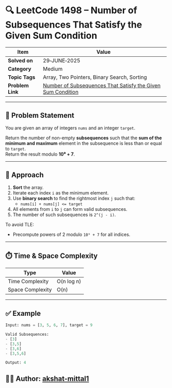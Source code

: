 # 🔍 LeetCode 1498 – Number of Subsequences That Satisfy the Given Sum Condition

| Item            | Value                                                                                                                    |
|-----------------|--------------------------------------------------------------------------------------------------------------------------|
| **Solved on**   | 29‑JUNE‑2025                                                                                                              |
| **Category**    | Medium                                                                                                                   |
| **Topic Tags**  | Array, Two Pointers, Binary Search, Sorting                                                                             |
| **Problem Link**| [Number of Subsequences That Satisfy the Given Sum Condition](https://leetcode.com/problems/number-of-subsequences-that-satisfy-the-given-sum-condition) |

---

## 📄 Problem Statement

You are given an array of integers `nums` and an integer `target`.

Return the number of non-empty **subsequences** such that the **sum of the minimum and maximum** element in the subsequence is less than or equal to `target`.  
Return the result modulo **10⁹ + 7**.

---

## 🧠 Approach

1. **Sort** the array.
2. Iterate each index `i` as the minimum element.
3. Use **binary search** to find the rightmost index `j` such that:
   - `nums[i] + nums[j] <= target`
4. All elements from `i` to `j` can form valid subsequences.
5. The number of such subsequences is `2^(j - i)`.

To avoid TLE:
- Precompute powers of 2 modulo `10⁹ + 7` for all indices.

---

## ⏱️ Time & Space Complexity

| Type              | Value       |
|-------------------|-------------|
| Time Complexity   | O(n log n)  |
| Space Complexity  | O(n)        |

---

## ✅ Example

```python
Input: nums = [3, 5, 6, 7], target = 9

Valid Subsequences:
- [3]
- [3,5]
- [3,6]
- [3,5,6]

Output: 4
```

## 👨‍💻 Author: [akshat-mittal1](https://github.com/akshat-mittal1)
